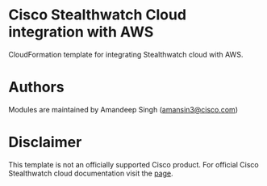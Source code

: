 # Cisco Stealthwatch Cloud integration with AWS
CloudFormation template for integrating Stealthwatch cloud with AWS.

# Authors
Modules are maintained by Amandeep Singh (amansin3@cisco.com)

# Disclaimer
This template is not an officially supported Cisco product. For official Cisco Stealthwatch cloud documentation visit the [page](https://www.cisco.com/c/en/us/products/security/stealthwatch-cloud/index.html).

